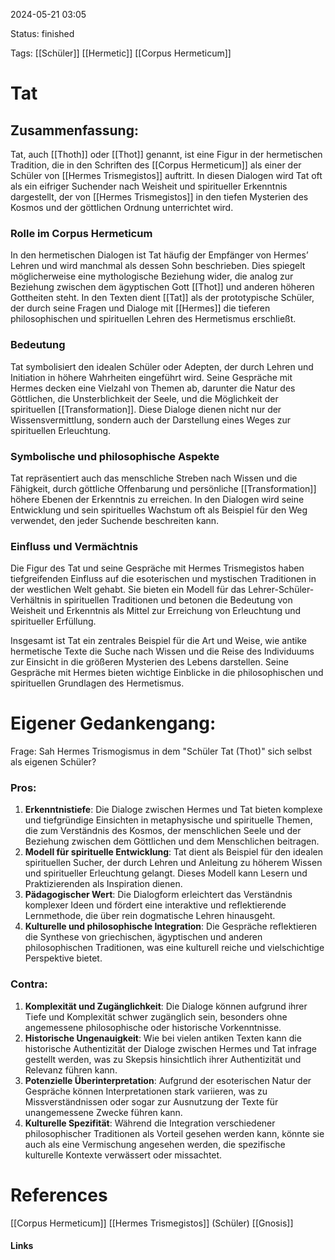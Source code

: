 2024-05-21 03:05

Status: finished

Tags: [[Schüler]] [[Hermetic]] [[Corpus Hermeticum]]

# Tat

## Zusammenfassung:
Tat, auch [[Thoth]] oder [[Thot]] genannt, ist eine Figur in der hermetischen Tradition, die in den Schriften des [[Corpus Hermeticum]] als einer der Schüler von [[Hermes Trismegistos]] auftritt. In diesen Dialogen wird Tat oft als ein eifriger Suchender nach Weisheit und spiritueller Erkenntnis dargestellt, der von [[Hermes Trismegistos]] in den tiefen Mysterien des Kosmos und der göttlichen Ordnung unterrichtet wird.

### Rolle im Corpus Hermeticum

In den hermetischen Dialogen ist Tat häufig der Empfänger von Hermes’ Lehren und wird manchmal als dessen Sohn beschrieben. Dies spiegelt möglicherweise eine mythologische Beziehung wider, die analog zur Beziehung zwischen dem ägyptischen Gott [[Thot]] und anderen höheren Gottheiten steht. In den Texten dient [[Tat]] als der prototypische Schüler, der durch seine Fragen und Dialoge mit [[Hermes]] die tieferen philosophischen und spirituellen Lehren des Hermetismus erschließt.

### Bedeutung

Tat symbolisiert den idealen Schüler oder Adepten, der durch Lehren und Initiation in höhere Wahrheiten eingeführt wird. Seine Gespräche mit Hermes decken eine Vielzahl von Themen ab, darunter die Natur des Göttlichen, die Unsterblichkeit der Seele, und die Möglichkeit der spirituellen [[Transformation]]. Diese Dialoge dienen nicht nur der Wissensvermittlung, sondern auch der Darstellung eines Weges zur spirituellen Erleuchtung.

### Symbolische und philosophische Aspekte

Tat repräsentiert auch das menschliche Streben nach Wissen und die Fähigkeit, durch göttliche Offenbarung und persönliche [[Transformation]] höhere Ebenen der Erkenntnis zu erreichen. In den Dialogen wird seine Entwicklung und sein spirituelles Wachstum oft als Beispiel für den Weg verwendet, den jeder Suchende beschreiten kann.

### Einfluss und Vermächtnis

Die Figur des Tat und seine Gespräche mit Hermes Trismegistos haben tiefgreifenden Einfluss auf die esoterischen und mystischen Traditionen in der westlichen Welt gehabt. Sie bieten ein Modell für das Lehrer-Schüler-Verhältnis in spirituellen Traditionen und betonen die Bedeutung von Weisheit und Erkenntnis als Mittel zur Erreichung von Erleuchtung und spiritueller Erfüllung.

Insgesamt ist Tat ein zentrales Beispiel für die Art und Weise, wie antike hermetische Texte die Suche nach Wissen und die Reise des Individuums zur Einsicht in die größeren Mysterien des Lebens darstellen. Seine Gespräche mit Hermes bieten wichtige Einblicke in die philosophischen und spirituellen Grundlagen des Hermetismus.

# Eigener Gedankengang:
Frage: Sah Hermes Trismogismus in dem "Schüler Tat (Thot)" sich selbst als eigenen Schüler? 

### Pros:
1. **Erkenntnistiefe**: Die Dialoge zwischen Hermes und Tat bieten komplexe und tiefgründige Einsichten in metaphysische und spirituelle Themen, die zum Verständnis des Kosmos, der menschlichen Seele und der Beziehung zwischen dem Göttlichen und dem Menschlichen beitragen.
2. **Modell für spirituelle Entwicklung**: Tat dient als Beispiel für den idealen spirituellen Sucher, der durch Lehren und Anleitung zu höherem Wissen und spiritueller Erleuchtung gelangt. Dieses Modell kann Lesern und Praktizierenden als Inspiration dienen.
3. **Pädagogischer Wert**: Die Dialogform erleichtert das Verständnis komplexer Ideen und fördert eine interaktive und reflektierende Lernmethode, die über rein dogmatische Lehren hinausgeht.
4. **Kulturelle und philosophische Integration**: Die Gespräche reflektieren die Synthese von griechischen, ägyptischen und anderen philosophischen Traditionen, was eine kulturell reiche und vielschichtige Perspektive bietet.
### Contra:
1. **Komplexität und Zugänglichkeit**: Die Dialoge können aufgrund ihrer Tiefe und Komplexität schwer zugänglich sein, besonders ohne angemessene philosophische oder historische Vorkenntnisse.
2. **Historische Ungenauigkeit**: Wie bei vielen antiken Texten kann die historische Authentizität der Dialoge zwischen Hermes und Tat infrage gestellt werden, was zu Skepsis hinsichtlich ihrer Authentizität und Relevanz führen kann.
3. **Potenzielle Überinterpretation**: Aufgrund der esoterischen Natur der Gespräche können Interpretationen stark variieren, was zu Missverständnissen oder sogar zur Ausnutzung der Texte für unangemessene Zwecke führen kann.
4. **Kulturelle Spezifität**: Während die Integration verschiedener philosophischer Traditionen als Vorteil gesehen werden kann, könnte sie auch als eine Vermischung angesehen werden, die spezifische kulturelle Kontexte verwässert oder missachtet.
# References
[[Corpus Hermeticum]]
[[Hermes Trismegistos]] (Schüler)
[[Gnosis]]
#### Links